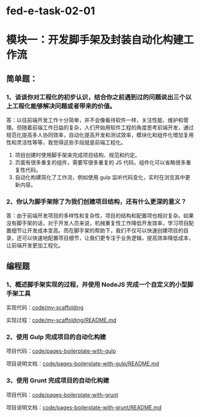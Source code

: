 # fed-e-task-02-01

# 模块一：开发脚手架及封装自动化构建工作流

## 简单题：

### 1、谈谈你对工程化的初步认识，结合你之前遇到过的问题说出三个以上工程化能够解决问题或者带来的价值。

答：以往前端开发工作十分简单，并不会像看待软件一样，关注性能、维护和管理。但随着前端工作日益的复杂，人们开始用软件工程的角度思考前端开发，通过规范化提高多人协同效率，自动化提高开发和测试效率，模块化和组件化增加复用性和灵活性等等，我觉得这些手段就是前端工程化。

1. 项目创建时使用脚手架来完成项目结构、规范和约定。
2. 页面有很多重复的组件，需要写很多重复的 JS 代码，组件化可以省略很多重复性代码。
3. 自动化构建简化了工作流，例如使用 gulp 监听代码变化，实时在浏览其中更新内容。

### 2、你认为脚手架除了为我们创建项目结构，还有什么更深的意义？

答：由于前端开发项目的多样性和复杂性，项目的结构和配置项也相对复杂。如果没有脚手架的话，对于开发人员来说，机械重复性工作降低开发效率，学习项目配置细节让开发成本变高。而在脚手架的帮助下，我们不仅可以快速创建项目的目录，还可以快速地配置项目细节，让我们更专注于业务逻辑，提高效率降低成本，让前端开发更加工程化。

## 编程题

### 1、概述脚手架实现的过程，并使用 NodeJS 完成一个自定义的小型脚手架工具

实现代码：[code/my-scaffolding](code/my-scaffolding)

实现过程：[code/my-scaffolding/README.md](code/my-scaffolding/README.md)

### 2、使用 Gulp 完成项目的自动化构建

项目代码：[code/pages-boilerplate-with-gulp](code/pages-boilerplate-with-gulp)

项目说明文档：[code/pages-boilerplate-with-gulp/README.md](code/pages-boilerplate-with-gulp/README.md)

### 3、使用 Grunt 完成项目的自动化构建

项目代码：[code/pages-boilerplate-with-grunt](code/pages-boilerplate-with-grunt)

项目说明文档：[code/pages-boilerplate-with-grunt/README.md](code/pages-boilerplate-with-grunt/README.md)
